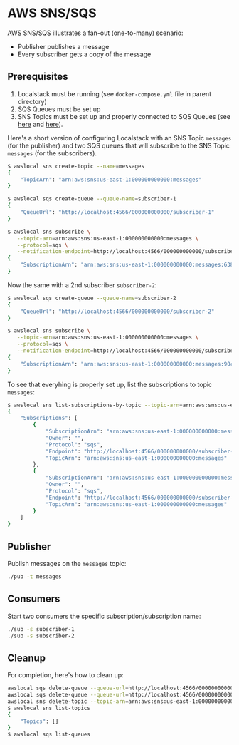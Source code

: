 # AWS SNS/SQS

AWS SNS/SQS illustrates a fan-out (one-to-many) scenario:

- Publisher publishes a message
- Every subscriber gets a copy of the message

## Prerequisites

1. Localstack must be running (see `docker-compose.yml` file in parent directory)
2. SQS Queues must be set up
3. SNS Topics must be set up and properly connected to SQS Queues
   (see [here](https://docs.aws.amazon.com/sns/latest/dg/sns-sqs-as-subscriber.html)
   and [here](https://docs.aws.amazon.com/AWSSimpleQueueService/latest/SQSDeveloperGuide/sqs-configure-subscribe-queue-sns-topic.html)).

Here's a short version of configuring Localstack with an SNS Topic `messages`
(for the publisher) and two SQS queues that will subscribe to the SNS Topic
`messages` (for the subscribers).

```sh
$ awslocal sns create-topic --name=messages
{
    "TopicArn": "arn:aws:sns:us-east-1:000000000000:messages"
}

$ awslocal sqs create-queue --queue-name=subscriber-1
{
    "QueueUrl": "http://localhost:4566/000000000000/subscriber-1"
}

$ awslocal sns subscribe \
   --topic-arn=arn:aws:sns:us-east-1:000000000000:messages \
   --protocol=sqs \
   --notification-endpoint=http://localhost:4566/000000000000/subscriber-1
{
    "SubscriptionArn": "arn:aws:sns:us-east-1:000000000000:messages:638eb44d-4b4b-4f02-93ac-b5ae097aa346"
}
```

Now the same with a 2nd subscriber `subscriber-2`:

```sh
$ awslocal sqs create-queue --queue-name=subscriber-2
{
    "QueueUrl": "http://localhost:4566/000000000000/subscriber-2"
}

$ awslocal sns subscribe \
   --topic-arn=arn:aws:sns:us-east-1:000000000000:messages \
   --protocol=sqs \
   --notification-endpoint=http://localhost:4566/000000000000/subscriber-2
{
    "SubscriptionArn": "arn:aws:sns:us-east-1:000000000000:messages:90cf06d6-5248-436a-bbc2-3a39000ca0e4"
}
```

To see that everyhing is properly set up, list the subscriptions to topic
`messages`:

```sh
$ awslocal sns list-subscriptions-by-topic --topic-arn=arn:aws:sns:us-east-1:000000000000:messages
{
    "Subscriptions": [
        {
            "SubscriptionArn": "arn:aws:sns:us-east-1:000000000000:messages:638eb44d-4b4b-4f02-93ac-b5ae097aa346",
            "Owner": "",
            "Protocol": "sqs",
            "Endpoint": "http://localhost:4566/000000000000/subscriber-1",
            "TopicArn": "arn:aws:sns:us-east-1:000000000000:messages"
        },
        {
            "SubscriptionArn": "arn:aws:sns:us-east-1:000000000000:messages:90cf06d6-5248-436a-bbc2-3a39000ca0e4",
            "Owner": "",
            "Protocol": "sqs",
            "Endpoint": "http://localhost:4566/000000000000/subscriber-2",
            "TopicArn": "arn:aws:sns:us-east-1:000000000000:messages"
        }
    ]
}
```

## Publisher

Publish messages on the `messages` topic:

```sh
./pub -t messages
```

## Consumers

Start two consumers the specific subscription/subscription name:

```sh
./sub -s subscriber-1
./sub -s subscriber-2
```

## Cleanup

For completion, here's how to clean up:

```sh
awslocal sqs delete-queue --queue-url=http://localhost:4566/000000000000/subscriber-2
awslocal sqs delete-queue --queue-url=http://localhost:4566/000000000000/subscriber-1
awslocal sns delete-topic --topic-arn=arn:aws:sns:us-east-1:000000000000:messages
$ awslocal sns list-topics
{
    "Topics": []
}
$ awslocal sqs list-queues
```
